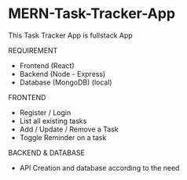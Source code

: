 # MERN-Task-Tracker-App

This Task Tracker App is fullstack App

REQUIREMENT
- Frontend (React)
- Backend (Node - Express)
- Database (MongoDB) (local)

FRONTEND
- Register / Login
- List all existing tasks
- Add / Update / Remove a Task
- Toggle Reminder on a task

BACKEND & DATABASE
- API Creation and database according to the need